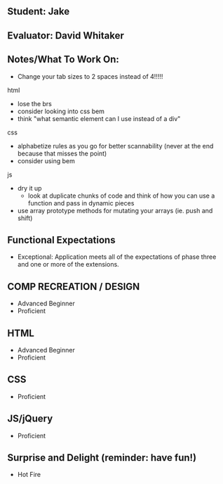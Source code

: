 ## Student: Jake 
## Evaluator: David Whitaker
## Notes/What To Work On:

* Change your tab sizes to 2 spaces instead of 4!!!!!

html 
* lose the brs
* consider looking into css bem
* think "what semantic element can I use instead of a div"

css
* alphabetize rules as you go for better scannability (never at the end because that misses the point)
* consider using bem

js
* dry it up
  * look at duplicate chunks of code and think of how you can use a function and pass in dynamic pieces
* use array prototype methods for mutating your arrays (ie. push and shift)

## Functional Expectations

* Exceptional: Application meets all of the expectations of phase three and one or more of the extensions.  


## COMP RECREATION / DESIGN

* Advanced Beginner  
* Proficient  

## HTML

* Advanced Beginner  
* Proficient  

## CSS

* Proficient  

## JS/jQuery

* Proficient  

## Surprise and Delight (reminder: have fun!)

* Hot Fire  


